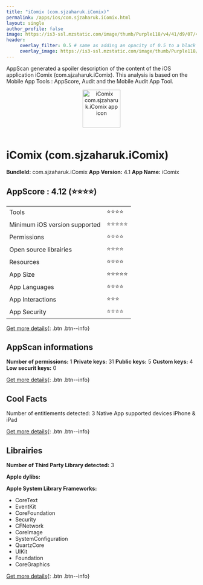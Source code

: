 ```yaml
---
title: "iComix (com.sjzaharuk.iComix)"
permalink: /apps/ios/com.sjzaharuk.iComix.html
layout: single
author_profile: false
image: https://is3-ssl.mzstatic.com/image/thumb/Purple118/v4/41/d9/07/41d9077f-25c6-3153-fac8-792c10e0120c/AppIcon-1-1x_U007emarketing-0-0-GLES2_U002c0-512MB-sRGB-0-0-0-85-220-0-0-0-9.png/512x512bb.jpg
header: 
     overlay_filter: 0.5 # same as adding an opacity of 0.5 to a black background
     overlay_image: https://is3-ssl.mzstatic.com/image/thumb/Purple118/v4/41/d9/07/41d9077f-25c6-3153-fac8-792c10e0120c/AppIcon-1-1x_U007emarketing-0-0-GLES2_U002c0-512MB-sRGB-0-0-0-85-220-0-0-0-9.png/512x512bb.jpg
---
```

AppScan generated a spoiler description of the content of the iOS application iComix (com.sjzaharuk.iComix). This analysis is based on the Mobile App Tools : AppScore, Audit and the Mobile Audit App Tool.

  
  
<div style="text-align: center;"><img src="https://is3-ssl.mzstatic.com/image/thumb/Purple118/v4/41/d9/07/41d9077f-25c6-3153-fac8-792c10e0120c/AppIcon-1-1x_U007emarketing-0-0-GLES2_U002c0-512MB-sRGB-0-0-0-85-220-0-0-0-9.png/512x512bb.jpg" width="100" height="100" alt="iComix com.sjzaharuk.iComix app icon"></div></br>
  
# iComix (com.sjzaharuk.iComix)

**BundleId:** com.sjzaharuk.iComix
**App Version:** 4.1
**App Name:** iComix


## AppScore : 4.12 (⭐️⭐️⭐️⭐️) 

<table>
<tr><td> Tools </td><td> ⭐️⭐️⭐️⭐️ </td></tr>
<tr><td> Minimum iOS version supported </td><td> ⭐️⭐️⭐️⭐️⭐️ </td></tr>
<tr><td> Permissions </td><td> ⭐️⭐️⭐️⭐️ </td></tr>
<tr><td> Open source librairies </td><td> ⭐️⭐️⭐️⭐️ </td></tr>
<tr><td> Resources </td><td> ⭐️⭐️⭐️⭐️ </td></tr>
<tr><td> App Size </td><td> ⭐️⭐️⭐️⭐️⭐️ </td></tr>
<tr><td> App Languages </td><td> ⭐️⭐️⭐️⭐️ </td></tr>
<tr><td> App Interactions </td><td> ⭐️⭐️⭐️ </td></tr>
<tr><td> App Security </td><td> ⭐️⭐️⭐️⭐️ </td></tr>
</table>

[Get more details](/pricing.html){: .btn .btn--info}  
  
## AppScan informations 

**Number of permissions:** 1
**Private keys:** 31
**Public keys:** 5
**Custom keys:** 4
**Low securit keys:** 0
  
[Get more details](/pricing.html){: .btn .btn--info}

## Cool Facts

Number of entitlements detected: 3
Native App
supported devices iPhone & iPad
  
[Get more details](/pricing.html){: .btn .btn--info}

## Librairies 
**Number of Third Party Library detected:** 3

**Apple dylibs:**


**Apple System Library Frameworks:**
- CoreText
- EventKit
- CoreFoundation
- Security
- CFNetwork
- CoreImage
- SystemConfiguration
- QuartzCore
- UIKit
- Foundation
- CoreGraphics


  
[Get more details](/pricing.html){: .btn .btn--info}

